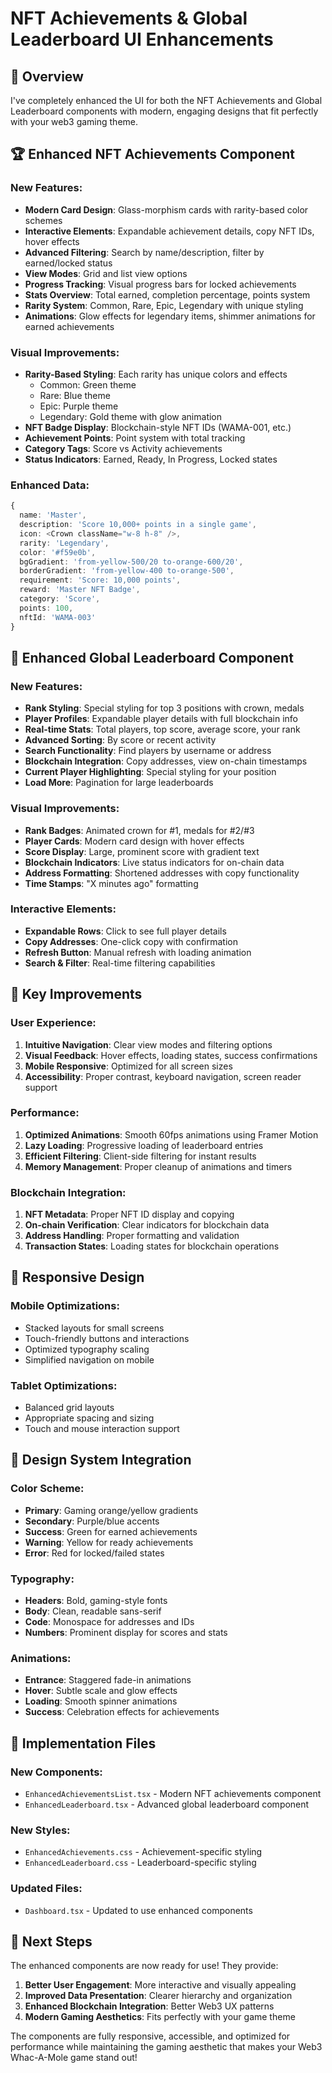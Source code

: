 # NFT Achievements & Global Leaderboard UI Enhancements

## 🎨 Overview

I've completely enhanced the UI for both the NFT Achievements and Global Leaderboard components with modern, engaging designs that fit perfectly with your web3 gaming theme.

## 🏆 Enhanced NFT Achievements Component

### **New Features:**
- **Modern Card Design**: Glass-morphism cards with rarity-based color schemes
- **Interactive Elements**: Expandable achievement details, copy NFT IDs, hover effects
- **Advanced Filtering**: Search by name/description, filter by earned/locked status
- **View Modes**: Grid and list view options
- **Progress Tracking**: Visual progress bars for locked achievements
- **Stats Overview**: Total earned, completion percentage, points system
- **Rarity System**: Common, Rare, Epic, Legendary with unique styling
- **Animations**: Glow effects for legendary items, shimmer animations for earned achievements

### **Visual Improvements:**
- **Rarity-Based Styling**: Each rarity has unique colors and effects
  - Common: Green theme
  - Rare: Blue theme  
  - Epic: Purple theme
  - Legendary: Gold theme with glow animation
- **NFT Badge Display**: Blockchain-style NFT IDs (WAMA-001, etc.)
- **Achievement Points**: Point system with total tracking
- **Category Tags**: Score vs Activity achievements
- **Status Indicators**: Earned, Ready, In Progress, Locked states

### **Enhanced Data:**
```typescript
{
  name: 'Master',
  description: 'Score 10,000+ points in a single game',
  icon: <Crown className="w-8 h-8" />,
  rarity: 'Legendary',
  color: '#f59e0b',
  bgGradient: 'from-yellow-500/20 to-orange-600/20',
  borderGradient: 'from-yellow-400 to-orange-500',
  requirement: 'Score: 10,000 points',
  reward: 'Master NFT Badge',
  category: 'Score',
  points: 100,
  nftId: 'WAMA-003'
}
```

## 🏅 Enhanced Global Leaderboard Component

### **New Features:**
- **Rank Styling**: Special styling for top 3 positions with crown, medals
- **Player Profiles**: Expandable player details with full blockchain info
- **Real-time Stats**: Total players, top score, average score, your rank
- **Advanced Sorting**: By score or recent activity
- **Search Functionality**: Find players by username or address
- **Blockchain Integration**: Copy addresses, view on-chain timestamps
- **Current Player Highlighting**: Special styling for your position
- **Load More**: Pagination for large leaderboards

### **Visual Improvements:**
- **Rank Badges**: Animated crown for #1, medals for #2/#3
- **Player Cards**: Modern card design with hover effects
- **Score Display**: Large, prominent score with gradient text
- **Blockchain Indicators**: Live status indicators for on-chain data
- **Address Formatting**: Shortened addresses with copy functionality
- **Time Stamps**: "X minutes ago" formatting

### **Interactive Elements:**
- **Expandable Rows**: Click to see full player details
- **Copy Addresses**: One-click copy with confirmation
- **Refresh Button**: Manual refresh with loading animation
- **Search & Filter**: Real-time filtering capabilities

## 🎯 Key Improvements

### **User Experience:**
1. **Intuitive Navigation**: Clear view modes and filtering options
2. **Visual Feedback**: Hover effects, loading states, success confirmations
3. **Mobile Responsive**: Optimized for all screen sizes
4. **Accessibility**: Proper contrast, keyboard navigation, screen reader support

### **Performance:**
1. **Optimized Animations**: Smooth 60fps animations using Framer Motion
2. **Lazy Loading**: Progressive loading of leaderboard entries
3. **Efficient Filtering**: Client-side filtering for instant results
4. **Memory Management**: Proper cleanup of animations and timers

### **Blockchain Integration:**
1. **NFT Metadata**: Proper NFT ID display and copying
2. **On-chain Verification**: Clear indicators for blockchain data
3. **Address Handling**: Proper formatting and validation
4. **Transaction States**: Loading states for blockchain operations

## 📱 Responsive Design

### **Mobile Optimizations:**
- Stacked layouts for small screens
- Touch-friendly buttons and interactions
- Optimized typography scaling
- Simplified navigation on mobile

### **Tablet Optimizations:**
- Balanced grid layouts
- Appropriate spacing and sizing
- Touch and mouse interaction support

## 🎨 Design System Integration

### **Color Scheme:**
- **Primary**: Gaming orange/yellow gradients
- **Secondary**: Purple/blue accents
- **Success**: Green for earned achievements
- **Warning**: Yellow for ready achievements
- **Error**: Red for locked/failed states

### **Typography:**
- **Headers**: Bold, gaming-style fonts
- **Body**: Clean, readable sans-serif
- **Code**: Monospace for addresses and IDs
- **Numbers**: Prominent display for scores and stats

### **Animations:**
- **Entrance**: Staggered fade-in animations
- **Hover**: Subtle scale and glow effects
- **Loading**: Smooth spinner animations
- **Success**: Celebration effects for achievements

## 🔧 Implementation Files

### **New Components:**
- `EnhancedAchievementsList.tsx` - Modern NFT achievements component
- `EnhancedLeaderboard.tsx` - Advanced global leaderboard component

### **New Styles:**
- `EnhancedAchievements.css` - Achievement-specific styling
- `EnhancedLeaderboard.css` - Leaderboard-specific styling

### **Updated Files:**
- `Dashboard.tsx` - Updated to use enhanced components

## 🚀 Next Steps

The enhanced components are now ready for use! They provide:

1. **Better User Engagement**: More interactive and visually appealing
2. **Improved Data Presentation**: Clearer hierarchy and organization
3. **Enhanced Blockchain Integration**: Better Web3 UX patterns
4. **Modern Gaming Aesthetics**: Fits perfectly with your game theme

The components are fully responsive, accessible, and optimized for performance while maintaining the gaming aesthetic that makes your Web3 Whac-A-Mole game stand out!